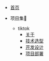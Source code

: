 <!-- docs/_sidebar.md -->
* [首页](/README.md)

* 项目集👷
  *  tiktok
     * [关于](./md/项目集/tiktok/about.md)
     * [技术选型](./md/项目集/tiktok/技术选型.md)
     * [开发设计](./md/项目集/tiktok/开发设计.md)
     * [项目部署](./md/项目集/tiktok/部署.md)